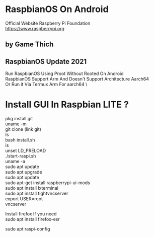 # RaspbianOS On Android
Official Website Raspberry Pi Foundation\
https://www.raspberrypi.org

## by Game Thich

## RaspbianOS Update 2021

Run RaspbianOS Using Proot Without Rooted On Android \
RaspbianOS Support Arm And Doesn't Support Architecture Aarch64 \
Or Run it Via Termux Arm For aarch64 \
# Install GUI In Raspbian LITE ?

pkg install git\
uname -m\
git clone (link git)\
Is\
bash install.sh\
is\
unset LD_PRELOAD\
./start-raspi.sh\
uname -a\
sudo apt update\
sudo apt upgrade\
sudo apt update\
sudo apt-get install raspberrypi-ui-mods\
sudo apt install lxterminal\
sudo apt install tightvncserver\
export USER=root\
vncserver

Install firefox If you need\
sudo apt install firefox-esr

sudo apt raspi-config

